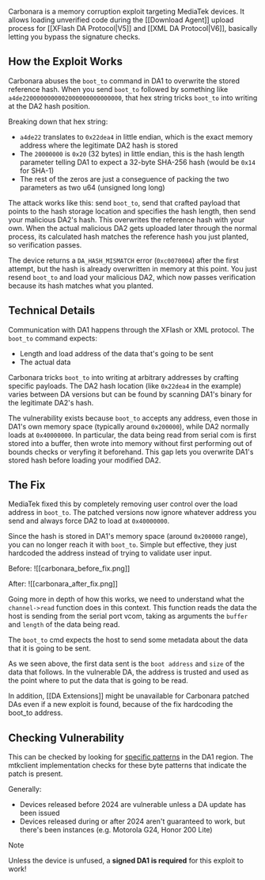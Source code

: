 Carbonara is a memory corruption exploit targeting MediaTek devices. It allows loading unverified code during the [[Download Agent]] upload process for [[XFlash DA Protocol|V5]] and [[XML DA Protocol|V6]], basically letting you bypass the signature checks.

## How the Exploit Works

Carbonara abuses the `boot_to` command in DA1 to overwrite the stored reference hash. When you send `boot_to` followed by something like `a4de2200000000002000000000000000`, that hex string tricks `boot_to` into writing at the DA2 hash position.

Breaking down that hex string:
- `a4de22` translates to `0x22dea4` in little endian, which is the exact memory address where the legitimate DA2 hash is stored
- The `20000000` is `0x20` (32 bytes) in little endian, this is the hash length parameter telling DA1 to expect a 32-byte SHA-256 hash (would be `0x14` for SHA-1)
- The rest of the zeros are just a conseguence of packing the two parameters as two u64 (unsigned long long)


The attack works like this: send `boot_to`, send that crafted payload that points to the hash storage location and specifies the hash length, then send your malicious DA2's hash. This overwrites the reference hash with your own. When the actual malicious DA2 gets uploaded later through the normal process, its calculated hash matches the reference hash you just planted, so verification passes.

The device returns a `DA_HASH_MISMATCH` error (`0xc0070004`) after the first attempt, but the hash is already overwritten in memory at this point. You just resend `boot_to` and load your malicious DA2, which now passes verification because its hash matches what you planted.

## Technical Details

Communication with DA1 happens through the XFlash or XML protocol. The `boot_to` command expects:
- Length and load address of the data that's going to be sent
- The actual data

Carbonara tricks `boot_to` into writing at arbitrary addresses by crafting specific payloads. The DA2 hash location (like `0x22dea4` in the example) varies between DA versions but can be found by scanning DA1's binary for the legitimate DA2's hash.

The vulnerability exists because `boot_to` accepts any address, even those in DA1's own memory space (typically around `0x200000`), while DA2 normally loads at `0x40000000`. 
In particular, the data being read from serial com is first stored into a buffer, then wrote into memory without first performing out of bounds checks or veryfing it beforehand.
This gap lets you overwrite DA1's stored hash before loading your modified DA2.

## The Fix

MediaTek fixed this by completely removing user control over the load address in `boot_to`. The patched versions now ignore whatever address you send and always force DA2 to load at `0x40000000`.

Since the hash is stored in DA1's memory space (around `0x200000` range), you can no longer reach it with `boot_to`. Simple but effective, they just hardcoded the address instead of trying to validate user input.

Before:
![[carbonara_before_fix.png]]

After:
![[carbonara_after_fix.png]]

Going more in depth of how this works, we need to understand what the `channel->read` function does in this context.
This function reads the data the host is sending from the serial port vcom, taking as arguments the `buffer` and `length` of the data being read.

The `boot_to` cmd expects the host to send some metadata about the data that it is going to be sent.

As we seen above, the first data sent is the `boot address` and `size` of the data that follows.
In the vulnerable DA, the address is trusted and used as the point where to put the data that is going to be read.

In addition, [[DA Extensions]] might be unavailable for Carbonara patched DAs even if a new exploit is found, because of the fix hardcoding the boot_to address.
## Checking Vulnerability

This can be checked by looking for [specific patterns](https://github.com/bkerler/mtkclient/blob/main/Tools/da_parser.py#L92-L103) in the DA1 region. The mtkclient implementation checks for these byte patterns that indicate the patch is present.

Generally:
- Devices released before 2024 are vulnerable unless a DA update has been issued
- Devices released during or after 2024 aren't guaranteed to work, but there's been instances (e.g. Motorola G24, Honor 200 Lite)

> [!Note]
> Unless the device is unfused, a **signed DA1 is required** for this exploit to work!
